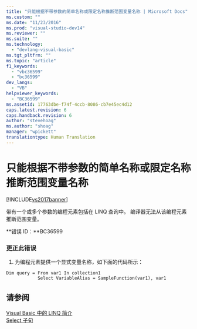 ```yaml
---
title: "只能根据不带参数的简单名称或限定名称推断范围变量名称 | Microsoft Docs"
ms.custom: ""
ms.date: "11/23/2016"
ms.prod: "visual-studio-dev14"
ms.reviewer: ""
ms.suite: ""
ms.technology: 
  - "devlang-visual-basic"
ms.tgt_pltfrm: ""
ms.topic: "article"
f1_keywords: 
  - "vbc36599"
  - "bc36599"
dev_langs: 
  - "VB"
helpviewer_keywords: 
  - "BC36599"
ms.assetid: 17763dbe-f74f-4ccb-8086-cb7e45ec4d12
caps.latest.revision: 6
caps.handback.revision: 6
author: "stevehoag"
ms.author: "shoag"
manager: "wpickett"
translationtype: Human Translation
---
```

# 只能根据不带参数的简单名称或限定名称推断范围变量名称
[!INCLUDE[vs2017banner](../../../csharp/includes/vs2017banner.md)]

带有一个或多个参数的编程元素包括在 LINQ 查询中。  编译器无法从该编程元素推断范围变量。  
  
 **错误 ID：**BC36599  
  
### 更正此错误  
  
1.  为编程元素提供一个显式变量名称，如下面的代码所示：  
  
```  
Dim query = From var1 In collection1   
            Select VariableAlias = SampleFunction(var1), var1  
```  
  
## 请参阅  
 [Visual Basic 中的 LINQ 简介](../../../visual-basic/programming-guide/language-features/linq/introduction-to-linq.md)   
 [Select 子句](../../../visual-basic/language-reference/queries/select-clause.md)